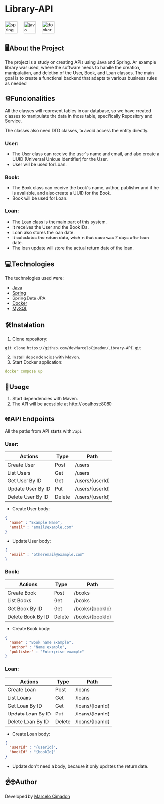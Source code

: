 # Library-API

###

<div>
  <img src="https://cdn.simpleicons.org/spring/6DB33F" height="40" alt="spring logo"  />
  <img width="12" />
  <img src="https://cdn.jsdelivr.net/gh/devicons/devicon/icons/java/java-original.svg" height="40" alt="java logo"  />
  <img width="12" />
  <img src="https://cdn.simpleicons.org/docker/2496ED" height="40" alt="docker logo"  />
</div>

###

## 🖥️About the Project

The project is a study on creating APIs using Java and Spring. An example library was used, where the software needs to 
handle the creation, manipulation, and deletion of the User, Book, and Loan classes. The main goal is to create a functional 
backend that adapts to various business rules as needed.

## ⚙️Funcionalities

<p>All the classes will represent tables in our database, so we have created classes to manipulate the data in those table, 
specifically Repository and Service.</p>
<p>The classes also need DTO classes, to avoid access the entity directly.</p> 

### User:
- The User class can receive the user's name and email, and also create a UUID (Universal Unique Identifier) for the User.
- User will be used for Loan.

### Book:
- The Book class can receive the book's name, author, publisher and if he is avaliable, and also create a UUID for the Book.
- Book will be used for Loan.

### Loan:
- The Loan class is the main part of this system.
- It receives the User and the Book IDs.
- Loan also stores the loan date.
- It calculates the return date, wich in that case was 7 days after loan date.
- The loan update will store the actual return date of the loan.

## 💻Technologies

The technologies used were:
- [Java](https://www.java.com/pt-BR/)
- [Spring](https://spring.io)
- [Spring Data JPA](https://docs.spring.io/spring-data/jpa/reference/index.html)
- [Docker](https://www.docker.com)
- [MySQL](https://www.mysql.com)

## 🛠️Instalation

1. Clone repository:
````git bash
git clone https://github.com/devMarceloCimadon/Library-API.git
````
2. Install dependencies with Maven.
3. Start Docker application:
````yaml
docker compose up
````

## 🔧Usage

1. Start dependencies with Maven.
2. The API will be acessible at http://localhost:8080

## 🌐API Endpoints

All the paths from API starts with:` /api `

### User:
| **Actions**       | **Type** | **Path**        |
|-------------------|----------|-----------------|
| Create User       | Post     | /users          |
| List Users        | Get      | /users          |
| Get User By ID    | Get      | /users/{userId} |
| Update User By ID | Put      | /users/{userId} |
| Delete User By ID | Delete   | /users/{userId} |

- Create User body:
````json
{
  "name" : "Example Name",
  "email" : "email@example.com"
}
````

- Update User body:
````json
{
  "email" : "otheremail@example.com"
}
````

### Book:
| **Actions**       | **Type** | **Path**        |
|-------------------|----------|-----------------|
| Create Book       | Post     | /books          |
| List Books        | Get      | /books          |
| Get Book By ID    | Get      | /books/{bookId} |
| Delete Book By ID | Delete   | /books/{bookId} |

- Create Book body:
````json
{
  "name" : "Book name example",
  "author" : "Name example",
  "publisher" : "Enterprise example"
}
````

### Loan:
| **Actions**       | **Type** | **Path**        |
|-------------------|----------|-----------------|
| Create Loan       | Post     | /loans          |
| List Loans        | Get      | /loans          |
| Get Loan By ID    | Get      | /loans/{loanId} |
| Update Loan By ID | Put      | /loans/{loanId} |
| Delete Loan By ID | Delete   | /loans/{loanId} |

- Create Loan body:
````json
{
  "userId" : "{userId}",
  "bookId" : "{bookId}"
}
````

- Update don't need a body, because it only updates the return date.

## ☝️🤓Author

Developed by [Marcelo Cimadon](https://github.com/devMarceloCimadon)
